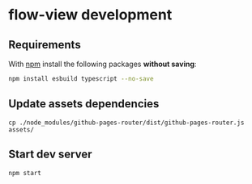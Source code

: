 # flow-view development

## Requirements

With [npm](https://www.npmjs.com/) install the following packages **without saving**:

```sh
npm install esbuild typescript --no-save
```

## Update assets dependencies

```shell
cp ./node_modules/github-pages-router/dist/github-pages-router.js assets/
```

## Start dev server

```shell
npm start
```

